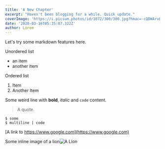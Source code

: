 ```yaml
---
title: 'A New Chapter'
excerpt: "Haven't been blogging for a while. Quick update."
coverImage: 'https://i.picsum.photos/id/1072/300/300.jpg?hmac=-cQDWArvLRB9rrmMvGpluNzMjvb_IWYgby4f62IH5Xw'
date: '2020-03-16T05:35:07.322Z'
author: Lorem
---
```


Let's try some markdown features here.

Unordered list
* an item
* another item

Ordered list
1. Item
2. Another Item

Some weird line with **bold**, _italic_ and `code` content.

> A quote.

```
$ some
$ multiline | code
```

[A link to https://www.google.com](https://www.google.com)

Some inline image of a lion![A Lion](https://i.picsum.photos/id/1074/64/64.jpg?hmac=UqHMCrrAb3VqYKlJwnFMf062oLbr2shx2avUP8kb6ps "Lion Image")
